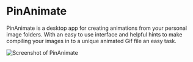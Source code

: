 # PinAnimate
PinAnimate is a desktop app for creating animations from your personal image folders. With an easy to use interface and helpful hints to make compiling your images in to a unique animated Gif file an easy task.

![Screenshot of PinAnimate](https://images.suck-o.com/static/images/image_uploads.file_upload.bb474acc38352d14.c2NyZWVuc2hvdC5wbmc=.png) 
